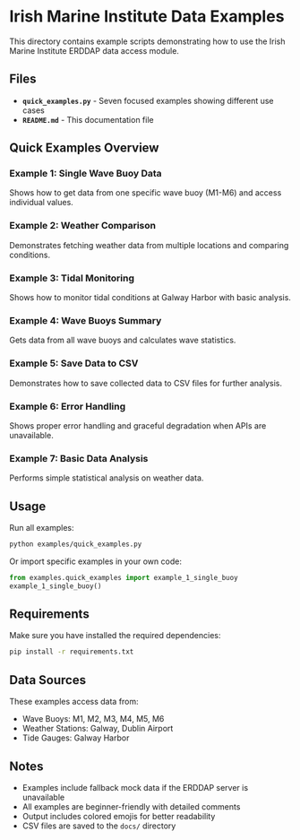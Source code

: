 # Irish Marine Institute Data Examples

This directory contains example scripts demonstrating how to use the Irish Marine Institute ERDDAP data access module.

## Files

- **`quick_examples.py`** - Seven focused examples showing different use cases
- **`README.md`** - This documentation file

## Quick Examples Overview

### Example 1: Single Wave Buoy Data
Shows how to get data from one specific wave buoy (M1-M6) and access individual values.

### Example 2: Weather Comparison
Demonstrates fetching weather data from multiple locations and comparing conditions.

### Example 3: Tidal Monitoring
Shows how to monitor tidal conditions at Galway Harbor with basic analysis.

### Example 4: Wave Buoys Summary
Gets data from all wave buoys and calculates wave statistics.

### Example 5: Save Data to CSV
Demonstrates how to save collected data to CSV files for further analysis.

### Example 6: Error Handling
Shows proper error handling and graceful degradation when APIs are unavailable.

### Example 7: Basic Data Analysis
Performs simple statistical analysis on weather data.

## Usage

Run all examples:
```bash
python examples/quick_examples.py
```

Or import specific examples in your own code:
```python
from examples.quick_examples import example_1_single_buoy
example_1_single_buoy()
```

## Requirements

Make sure you have installed the required dependencies:
```bash
pip install -r requirements.txt
```

## Data Sources

These examples access data from:
- Wave Buoys: M1, M2, M3, M4, M5, M6
- Weather Stations: Galway, Dublin Airport  
- Tide Gauges: Galway Harbor

## Notes

- Examples include fallback mock data if the ERDDAP server is unavailable
- All examples are beginner-friendly with detailed comments
- Output includes colored emojis for better readability
- CSV files are saved to the `docs/` directory